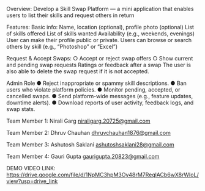 Overview: 
Develop a Skill Swap Platform — a mini application that enables users to list their skills and 
request others in return 

Features: 
Basic info: Name, location (optional), profile photo (optional) 
List of skills offered 
List of skills wanted 
Availability (e.g., weekends, evenings) 
User can make their profile public or private. 
Users can browse or search others by skill (e.g., “Photoshop” or “Excel”) 

Request & Accept Swaps: 
○ Accept or reject swap offers 
○ Show current and pending swap requests 
Ratings or feedback after a swap 
The user is also able to delete the swap request if it is not accepted.

Admin Role 
● Reject inappropriate or spammy skill descriptions. 
● Ban users who violate platform policies. 
● Monitor pending, accepted, or cancelled swaps. 
● Send platform-wide messages (e.g., feature updates, downtime alerts). 
● Download reports of user activity, feedback logs, and swap stats.

Team Member 1:
Nirali Garg
niraligarg.20725@gmail.com

Team Member 2:
Dhruv Chauhan
dhruvchauhan1876@gmail.com

Team Member 3:
Ashutosh Saklani
ashutoshsaklani28@gmail.com

Team Member 4:
Gauri Gupta
gaurigupta.20823@gmail.com

DEMO VIDEO LINK:
https://drive.google.com/file/d/1NpMC3hpM3Oy48rM7ReqlACb6wX8rWIoL/view?usp=drive_link

